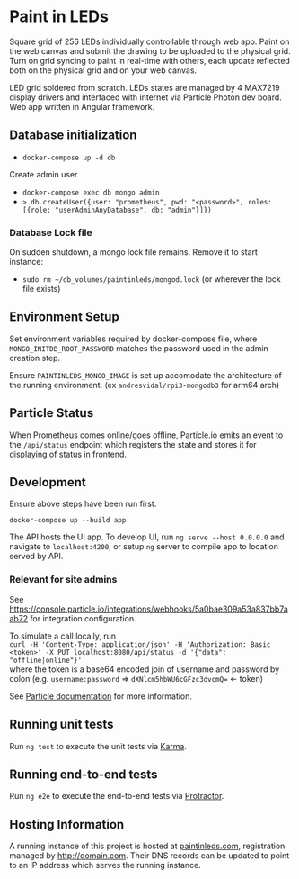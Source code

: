 # Paint in LEDs

Square grid of 256 LEDs individually controllable through web app. Paint on the web canvas and submit the drawing to be uploaded to the physical grid. Turn on grid syncing to paint in real-time with others, each update reflected both on the physical grid and on your web canvas.

LED grid soldered from scratch. LEDs states are managed by 4 MAX7219 display drivers and interfaced with internet via Particle Photon dev board. Web app written in Angular framework.

## Database initialization

- `docker-compose up -d db`

Create admin user
- `docker-compose exec db mongo admin`
- `> db.createUser({user: "prometheus", pwd: "<password>", roles: [{role: "userAdminAnyDatabase", db: "admin"}]})`

### Database Lock file

On sudden shutdown, a mongo lock file remains. Remove it to start instance:

- `sudo rm ~/db_volumes/paintinleds/mongod.lock` (or wherever the lock file exists)

## Environment Setup

Set environment variables required by docker-compose file, where `MONGO_INITDB_ROOT_PASSWORD` matches the password used in the admin creation step.

Ensure `PAINTINLEDS_MONGO_IMAGE` is set up accomodate the architecture of the running environment. (ex `andresvidal/rpi3-mongodb3` for arm64 arch)


## Particle Status

When Prometheus comes online/goes offline, Particle.io emits an event to the `/api/status` endpoint which registers the state and stores it for displaying of status in frontend.

## Development

Ensure above steps have been run first.

`docker-compose up --build app`

The API hosts the UI app. To develop UI, run `ng serve --host 0.0.0.0` and navigate to `localhost:4200`, or setup `ng` server to compile app to location served by API.

### Relevant for site admins

See https://console.particle.io/integrations/webhooks/5a0bae309a53a837bb7aab72 for integration configuration.

To simulate a call locally, run\
`curl -H 'Content-Type: application/json' -H 'Authorization: Basic <token>' -X PUT localhost:8080/api/status -d '{"data": "offline|online"}'`\
where the token is a base64 encoded join of username and password by colon (e.g. `username:password` => `dXNlcm5hbWU6cGFzc3dvcmQ=` <- token)


See [Particle documentation](https://docs.particle.io/reference/device-cloud/api/#special-events) for more information.

## Running unit tests

Run `ng test` to execute the unit tests via [Karma](https://karma-runner.github.io).

## Running end-to-end tests

Run `ng e2e` to execute the end-to-end tests via [Protractor](http://www.protractortest.org/).

## Hosting Information

A running instance of this project is hosted at [paintinleds.com](http://paintinleds.com), registration managed by http://domain.com. Their DNS records can be updated to point to an IP address which serves the running instance.
